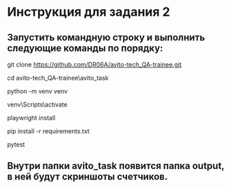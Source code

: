 # Инструкция для задания 2

## Запустить командную строку и выполнить следующие команды по порядку:

git clone https://github.com/DR06A/avito-tech_QA-trainee.git

cd avito-tech_QA-trainee\avito_task

python -m venv venv

venv\Scripts\activate

playwright install

pip install -r requirements.txt

pytest

## Внутри папки avito_task появится папка output, в ней будут скриншоты счетчиков.
